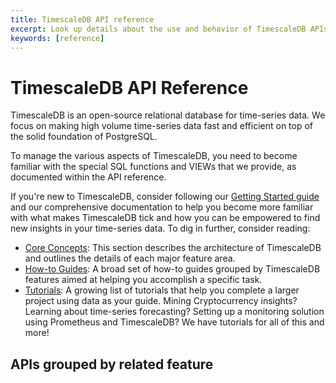 ```yaml
---
title: TimescaleDB API reference
excerpt: Look up details about the use and behavior of TimescaleDB APIs
keywords: [reference]
---
```


# TimescaleDB API Reference

TimescaleDB is an open-source relational database for time-series data. We focus on making
high volume time-series data fast and efficient on top of the solid foundation
of PostgreSQL.

To manage the various aspects of TimescaleDB, you need to become familiar
with the special SQL functions and VIEWs that we provide, as documented within
the API reference.

If you're new to TimescaleDB, consider following our [Getting Started guide][getting-started]
and our comprehensive documentation to help you become
more familiar with what makes TimescaleDB tick and how you can be empowered to
find new insights in your time-series data. To dig in further, consider reading:

 * [Core Concepts][core-concepts]: This section describes the architecture of
 TimescaleDB and outlines the details of each major feature area.
 * [How-to Guides][how-to-guides]: A broad set of how-to guides grouped by
 TimescaleDB features aimed at helping you accomplish a specific task.
 * [Tutorials][tutorials]: A growing list of tutorials that help you complete a
 larger project using data as your guide. Mining Cryptocurrency insights? Learning
 about time-series forecasting? Setting up a monitoring solution using Prometheus
 and TimescaleDB? We have tutorials for all of this and more!

## APIs grouped by related feature
<br/>
<br/>



[getting-started]: /timescaledb/:currentVersion:/getting-started/
[core-concepts]: /timescaledb/:currentVersion:/overview/core-concepts/
[how-to-guides]: /timescaledb/:currentVersion:/how-to-guides/
[tutorials]: /timescaledb/:currentVersion:/tutorials/
